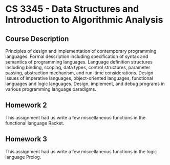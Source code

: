 # CS 3345 - Data Structures and Introduction to Algorithmic Analysis

## Course Description

Principles of design and implementation of contemporary programming languages. Formal description including specification of syntax and semantics of programming languages. Language definition structures including binding, scoping, data types, control structures, parameter passing, abstraction mechanism, and run-time considerations. Design issues of imperative languages, object-oriented languages, functional languages and logic languages. Design, implement, and debug programs in various programming language paradigms.


## Homework 2

This assignment had us write a few miscellaneous functions in the functional language Racket.

## Homework 3

This assignment had us write a few miscellaneous functions in the logic language Prolog.
